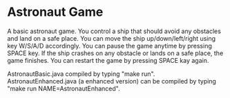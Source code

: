 # Astronaut Game
A basic astronaut game. You control a ship that should avoid any obstacles and land on a safe place. 
You can move the ship up/down/left/right using key W/S/A/D accordingly. You can pause the game anytime by pressing SPACE key.
If the ship crashes on any obstacle or lands on a safe place, the game finishes. You can restart the game by pressing SPACE kay again.

AstronautBasic.java compiled by typing "make run". AstronautEnhanced.java (a enhanced version) can be compiled by typing "make run NAME=AstronautEnhanced".


